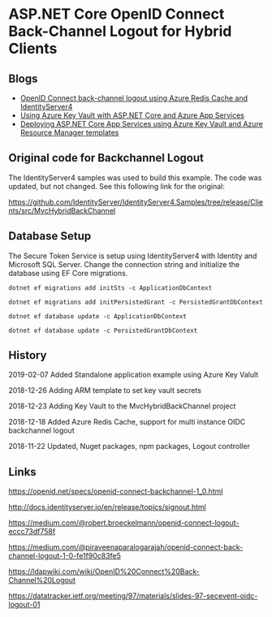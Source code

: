 # ASP.NET Core OpenID Connect Back-Channel Logout for Hybrid Clients

## Blogs

<ul>
	<li><a href="https://damienbod.com/2018/12/18/openid-connect-back-channel-logout-using-azure-redis-cache-and-identityserver4/">OpenID Connect back-channel logout using Azure Redis Cache and IdentityServer4</a></li>
	<li><a href="https://damienbod.com/2018/12/23/using-azure-key-vault-with-asp-net-core-and-azure-app-services/">Using Azure Key Vault with ASP.NET Core and Azure App Services</a></li>
	<li><a href="https://damienbod.com/2019/01/07/deploying-asp-net-core-app-services-using-azure-key-vault-and-azure-resource-manager-templates/">Deploying ASP.NET Core App Services using Azure Key Vault and Azure Resource Manager templates</a></li>

</ul>

## Original code for Backchannel Logout

The IdentityServer4 samples was used to build this example. The code was updated, but not changed. See this following link for the original:

https://github.com/IdentityServer/IdentityServer4.Samples/tree/release/Clients/src/MvcHybridBackChannel

## Database Setup

The Secure Token Service is setup using IdentityServer4 with Identity and Microsoft SQL Server. Change the connection string and initialize the database using EF Core migrations. 

```
dotnet ef migrations add initSts -c ApplicationDbContext

dotnet ef migrations add initPersistedGrant -c PersistedGrantDbContext

dotnet ef database update -c ApplicationDbContext

dotnet ef database update -c PersistedGrantDbContext
```

## History

2019-02-07 Added Standalone application example using Azure Key Valult

2018-12-26 Adding ARM template to set key vault secrets

2018-12-23 Adding Key Vault to the MvcHybridBackChannel project

2018-12-18 Added Azure Redis Cache, support for multi instance OIDC backchannel logout

2018-11-22 Updated, Nuget packages, npm packages, Logout controller

## Links

https://openid.net/specs/openid-connect-backchannel-1_0.html

http://docs.identityserver.io/en/release/topics/signout.html

https://medium.com/@robert.broeckelmann/openid-connect-logout-eccc73df758f

https://medium.com/@piraveenaparalogarajah/openid-connect-back-channel-logout-1-0-fe1f90c83fe5

https://ldapwiki.com/wiki/OpenID%20Connect%20Back-Channel%20Logout

https://datatracker.ietf.org/meeting/97/materials/slides-97-secevent-oidc-logout-01
